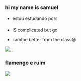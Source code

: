 ### hi my name is samuel
* estou estudando pc:skull_and_crossbones:

* IS  complicated but go
* i amthe better from the class:sunglasses:

![](https://encrypted-tbn0.gstatic.com/images?q=tbn:ANd9GcQXZpNwXm4KftZKUt5PzGPXQrw0Mp2_qzoB0aIQdTD5Fg&s)..





### flamengo e ruim

![](https://media.tenor.com/0jedLscDjpYAAAAC/barou-blue-lock.gif)
